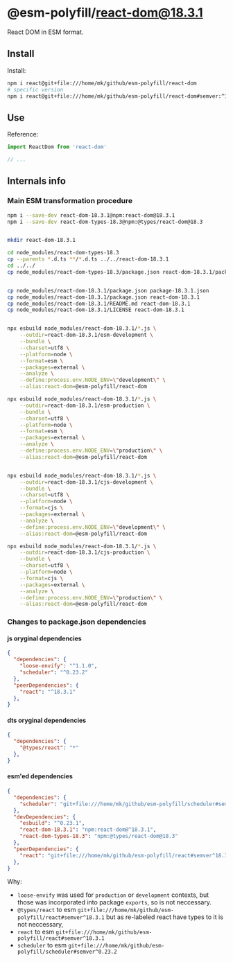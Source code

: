 # @esm-polyfill/react-dom@18.3.1

React DOM in ESM format.

## Install

Install:

```sh
npm i react@git+file:///home/mk/github/esm-polyfill/react-dom
# specific version
npm i react@git+file:///home/mk/github/esm-polyfill/react-dom#semver:^18.3.1
```

## Use 

Reference:

```ts
import ReactDom from 'react-dom'

// ...

```

## Internals info

### Main ESM transformation procedure

```sh
npm i --save-dev react-dom-18.3.1@npm:react-dom@18.3.1
npm i --save-dev react-dom-types-18.3@npm:@types/react-dom@18.3


mkdir react-dom-18.3.1

cd node_modules/react-dom-types-18.3
cp --parents *.d.ts **/*.d.ts ../../react-dom-18.3.1
cd ../../
cp node_modules/react-dom-types-18.3/package.json react-dom-18.3.1/package-types.json


cp node_modules/react-dom-18.3.1/package.json package-18.3.1.json
cp node_modules/react-dom-18.3.1/package.json react-dom-18.3.1
cp node_modules/react-dom-18.3.1/README.md react-dom-18.3.1
cp node_modules/react-dom-18.3.1/LICENSE react-dom-18.3.1


npx esbuild node_modules/react-dom-18.3.1/*.js \
    --outdir=react-dom-18.3.1/esm-development \
    --bundle \
    --charset=utf8 \
    --platform=node \
    --format=esm \
    --packages=external \
    --analyze \
    --define:process.env.NODE_ENV=\"development\" \
    --alias:react-dom=@esm-polyfill/react-dom

npx esbuild node_modules/react-dom-18.3.1/*.js \
    --outdir=react-dom-18.3.1/esm-production \
    --bundle \
    --charset=utf8 \
    --platform=node \
    --format=esm \
    --packages=external \
    --analyze \
    --define:process.env.NODE_ENV=\"production\" \
    --alias:react-dom=@esm-polyfill/react-dom


npx esbuild node_modules/react-dom-18.3.1/*.js \
    --outdir=react-dom-18.3.1/cjs-development \
    --bundle \
    --charset=utf8 \
    --platform=node \
    --format=cjs \
    --packages=external \
    --analyze \
    --define:process.env.NODE_ENV=\"development\" \
    --alias:react-dom=@esm-polyfill/react-dom

npx esbuild node_modules/react-dom-18.3.1/*.js \
    --outdir=react-dom-18.3.1/cjs-production \
    --bundle \
    --charset=utf8 \
    --platform=node \
    --format=cjs \
    --packages=external \
    --analyze \
    --define:process.env.NODE_ENV=\"production\" \
    --alias:react-dom=@esm-polyfill/react-dom
```




### Changes to package.json dependencies


#### js oryginal dependencies

```json
{
  "dependencies": {
    "loose-envify": "^1.1.0",
    "scheduler": "^0.23.2"
  },
  "peerDependencies": {
    "react": "^18.3.1"
  },
}
```

#### dts oryginal dependencies

```json
{
  "dependencies": {
    "@types/react": "*"
  },
}
```

#### esm'ed dependencies

```json
{
  "dependencies": {
    "scheduler": "git+file:///home/mk/github/esm-polyfill/scheduler#semver^0.23.2"
  },
  "devDependencies": {
    "esbuild": "^0.23.1",
    "react-dom-18.3.1": "npm:react-dom@^18.3.1",
    "react-dom-types-18.3": "npm:@types/react-dom@18.3"
  },
  "peerDependencies": {
    "react": "git+file:///home/mk/github/esm-polyfill/react#semver^18.3.1"
  },
}
```

Why:

* `loose-envify` was used for `production` or `development` 
  contexts, but those was incorporated into package `exports`,
  so is not neccessary.
* `@types/react` to esm `git+file:///home/mk/github/esm-polyfill/react#semver^18.3.1`
  but as re-labeled react have types to it is not neccessary,
* `react` to esm `git+file:///home/mk/github/esm-polyfill/react#semver^18.3.1`
* `scheduler` to esm `git+file:///home/mk/github/esm-polyfill/scheduler#semver^0.23.2`
